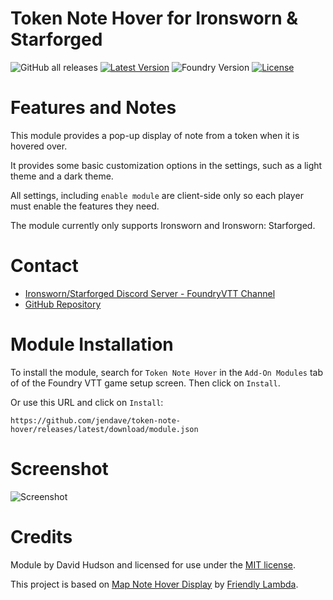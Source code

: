 # Token Note Hover for Ironsworn & Starforged 

![GitHub all releases](https://img.shields.io/github/downloads/jendave/token-note-hover/total)
[![Latest Version](https://img.shields.io/github/v/release/jendave/token-note-hover?display_name=tag&sort=semver&label=Latest%20Version)](https://github.com/jendave/stoken-note-hover/releases/latest)
![Foundry Version](https://img.shields.io/endpoint?url=https://foundryshields.com/version?url=https%3A%2F%2Fraw.githubusercontent.com%2Fjendave%2Ftoken-note-hover%2Fmain%2Fmodule.json)
[![License](https://img.shields.io/github/license/jendave/token-note-hover)](LICENSE)

# Features and Notes
This module provides a pop-up display of note from a token when it is hovered over.

It provides some basic customization options in the settings, such as a light theme and a dark theme.

All settings, including `enable module` are client-side only so each player must enable the features they need.

The module currently only supports Ironsworn and Ironsworn: Starforged.

# Contact
* [Ironsworn/Starforged Discord Server - FoundryVTT Channel](https://discord.com/channels/437120373436186625/867434336201605160)
* [GitHub Repository](https://github.com/jendave/token-note-hover)

# Module Installation
To install the module, search for `Token Note Hover` in the `Add-On Modules` tab of of the Foundry VTT game setup screen. Then click on `Install`.

Or use this URL and click on `Install`:

```
https://github.com/jendave/token-note-hover/releases/latest/download/module.json
```

# Screenshot
![Screenshot](https://raw.githubusercontent.com/jendave/token-note-hover-display/main/docs/screenshot.jpg)

# Credits
Module by David Hudson and licensed for use under the [MIT license](https://opensource.org/license/mit/).

This project is based on [Map Note Hover Display](https://gitlab.com/friendlylambda/map-note-hover-display) by [Friendly Lambda](https://gitlab.com/friendlylambda).
